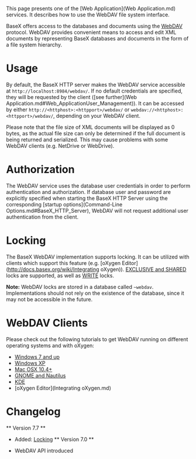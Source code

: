  


 
This page presents one of the [Web Application](Web Application.md) services. It describes how to use the WebDAV file system interface. 

 
BaseX offers access to the databases and documents using the [WebDAV](http://en.wikipedia.org/wiki/Webdav) protocol. WebDAV provides convenient means to access and edit XML documents by representing BaseX databases and documents in the form of a file system hierarchy. 

 
# Usage

By default, the BaseX HTTP server makes the WebDAV service accessible at `http://localhost:8984/webdav/`. If no default credentials are specified, they will be requested by the client ([see further](Web Application.md#Web_ApplicationUser_Management)). It can be accessed by either `http://<httphost>:<httpport>/webdav/` or `webdav://<httphost>:<httpport>/webdav/`, depending on your WebDAV client. 


Please note that the file size of XML documents will be displayed as 0 bytes, as the actual file size can only be determined if the full document is being returned and serialized. This may cause problems with some WebDAV clients (e.g. NetDrive or WebDrive). 

 
# Authorization

The WebDAV service uses the database user credentials in order to perform authentication and authorization. If database user and password are explicitly specified when starting the BaseX HTTP Server using the corresponding [startup options](Command-Line Options.md#BaseX_HTTP_Server), WebDAV will not request additional user authentication from the client. 

 
# Locking

The BaseX WebDAV implementation supports locking. It can be utilized with clients which support this feature (e.g. [oXygen Editor](http://docs.basex.org/wiki/Integrating oXygen)). [EXCLUSIVE and SHARED](http://tools.ietf.org/html/rfc4918#section-6.2) locks are supported, as well as [WRITE](http://tools.ietf.org/html/rfc4918#section-7) locks. 


**Note:** WebDAV locks are stored in a database called `~webdav`. Implementations should not rely on the existence of the database, since it may not be accessible in the future. 

 
# WebDAV Clients

Please check out the following tutorials to get WebDAV running on different operating systems and with oXygen: 

 * [Windows 7 and up](http://docs.basex.org/wiki/WebDAV:_Windows_7)
 * [Windows XP](http://docs.basex.org/wiki/WebDAV:_Windows_XP)
 * [Mac OSX 10.4+](http://docs.basex.org/wiki/WebDAV:_Mac_OSX)
 * [GNOME and Nautilus](http://docs.basex.org/wiki/WebDAV:_GNOME)
 * [KDE](http://docs.basex.org/wiki/WebDAV:_KDE)
 * [oXygen Editor](Integrating oXygen.md)
 
# Changelog
** Version 7.7 **

 * Added: [Locking](WebDAV.md#WebDAVLocking)
** Version 7.0 **

 * WebDAV API introduced 
